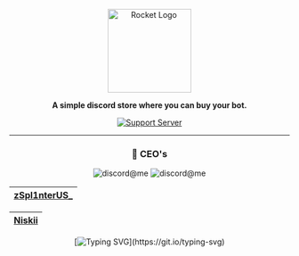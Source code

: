<div align="center">

<a href="https://discord.gg/hmptMArghm" target="_blank"><img src="https://i.imgur.com/zRk4C7b.png" alt="Rocket Logo" height="150" /></a>

**A simple discord store where you can buy your bot.**

[![Support Server](https://discord.com/api/guilds/958770825522217110/embed.png?style=banner2)](https://discord.gg/hmptMArghm)

<hr>
<div>

<h3> 👑 CEO's </h3>

<img src="https://i.imgur.com/FLcCqFM.png" alt="discord@me"> <img src="https://i.imgur.com/4nA5U90.png[" alt="discord@me">


| **[zSpl1nterUS\_](https://github.com/zSpl1nterUS)** |
| --------------------------------------------------- |


| **[Niskii](https://github.com/Niskii3)** |
| ---------------------------------------- |

</div>

[![Typing SVG](https://readme-typing-svg.herokuapp.com?color=86deff&lines=+The+sky+isn't+the+limit.+Go+beyond.)](https://git.io/typing-svg)

</div>
